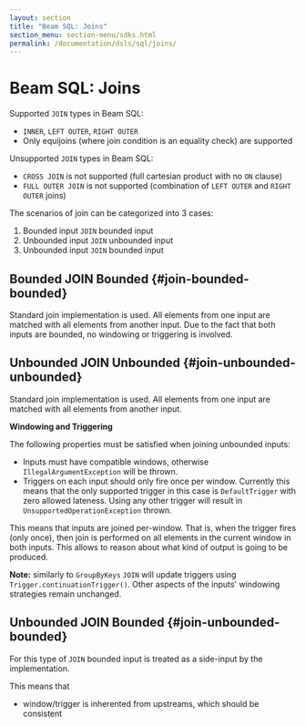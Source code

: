 ```yaml
---
layout: section
title: "Beam SQL: Joins"
section_menu: section-menu/sdks.html
permalink: /documentation/dsls/sql/joins/
---
```


# Beam SQL: Joins

Supported `JOIN` types in Beam SQL:
* `INNER`, `LEFT OUTER`, `RIGHT OUTER`
* Only equijoins (where join condition is an equality check) are supported

Unsupported `JOIN` types in Beam SQL:
* `CROSS JOIN` is not supported (full cartesian product with no `ON` clause)
* `FULL OUTER JOIN` is not supported (combination of `LEFT OUTER` and `RIGHT OUTER` joins)

The scenarios of join can be categorized into 3 cases:

1. Bounded input `JOIN` bounded input
2. Unbounded input `JOIN` unbounded input
3. Unbounded input `JOIN` bounded input

## Bounded JOIN Bounded {#join-bounded-bounded}

Standard join implementation is used. All elements from one input are matched
with all elements from another input. Due to the fact that both inputs are
bounded, no windowing or triggering is involved.

## Unbounded JOIN Unbounded {#join-unbounded-unbounded}

Standard join implementation is used. All elements from one input are matched
with all elements from another input.

**Windowing and Triggering**

The following properties must be satisfied when joining unbounded inputs:

 - Inputs must have compatible windows, otherwise `IllegalArgumentException`
   will be thrown.
 - Triggers on each input should only fire once per window. Currently this
   means that the only supported trigger in this case is `DefaultTrigger` with
   zero allowed lateness. Using any other trigger will result in
   `UnsupportedOperationException` thrown.

This means that inputs are joined per-window. That is, when the trigger fires
(only once), then join is performed on all elements in the current window in
both inputs. This allows to reason about what kind of output is going to be
produced.

**Note:** similarly to `GroupByKeys` `JOIN` will update triggers using
`Trigger.continuationTrigger()`. Other aspects of the inputs' windowing
strategies remain unchanged.

## Unbounded JOIN Bounded {#join-unbounded-bounded}

For this type of `JOIN` bounded input is treated as a side-input by the
implementation.

This means that 

 - window/trigger is inherented from upstreams, which should be consistent

